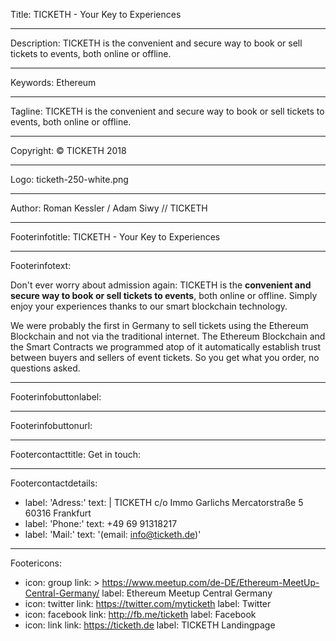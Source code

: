 Title: TICKETH - Your Key to Experiences

----

Description: TICKETH is the convenient and secure way to book or sell tickets to events, both online or offline.

----

Keywords: Ethereum

----

Tagline: TICKETH is the convenient and secure way to book or sell tickets to events, both online or offline.

----

Copyright: © TICKETH 2018

----

Logo: ticketh-250-white.png

----

Author: Roman Kessler / Adam Siwy // TICKETH

----

Footerinfotitle: TICKETH - Your Key to Experiences

----

Footerinfotext: 

Don't ever worry about admission again: TICKETH is the **convenient and secure way to book or sell tickets to events**, both online or offline. Simply enjoy your experiences thanks to our smart blockchain technology.

We were probably the first in Germany to sell tickets using the Ethereum Blockchain and not via the traditional internet. The Ethereum Blockchain and the Smart Contracts we programmed atop of it automatically establish trust between buyers and sellers of event tickets. So you get what you order, no questions asked.

----

Footerinfobuttonlabel: 

----

Footerinfobuttonurl: 

----

Footercontacttitle: Get in touch:

----

Footercontactdetails: 

- 
  label: 'Adress:'
  text: |
    TICKETH c/o Immo Garlichs
    Mercatorstraße 5
    60316 Frankfurt
- 
  label: 'Phone:'
  text: +49 69 91318217
- 
  label: 'Mail:'
  text: '(email: info@ticketh.de)'

----

Footericons: 

- 
  icon: group
  link: >
    https://www.meetup.com/de-DE/Ethereum-MeetUp-Central-Germany/
  label: Ethereum Meetup Central Germany
- 
  icon: twitter
  link: https://twitter.com/myticketh
  label: Twitter
- 
  icon: facebook
  link: http://fb.me/ticketh
  label: Facebook
- 
  icon: link
  link: https://ticketh.de
  label: TICKETH Landingpage